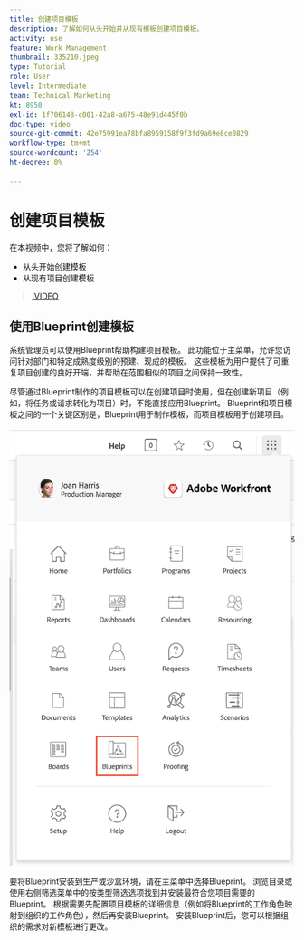 ```yaml
---
title: 创建项目模板
description: 了解如何从头开始并从现有模板创建项目模板。
activity: use
feature: Work Management
thumbnail: 335210.jpeg
type: Tutorial
role: User
level: Intermediate
team: Technical Marketing
kt: 8950
exl-id: 1f706148-c001-42a8-a675-48e91d445f0b
doc-type: video
source-git-commit: 42e75991ea78bfa8959158f9f3fd9a69e8ce0829
workflow-type: tm+mt
source-wordcount: '254'
ht-degree: 0%

---
```


# 创建项目模板

在本视频中，您将了解如何：

* 从头开始创建模板
* 从现有项目创建模板

>[!VIDEO](https://video.tv.adobe.com/v/335210/?quality=12&learn=on)

## 使用Blueprint创建模板

系统管理员可以使用Blueprint帮助构建项目模板。 此功能位于主菜单，允许您访问针对部门和特定成熟度级别的预建、现成的模板。 这些模板为用户提供了可重复项目创建的良好开端，并帮助在范围相似的项目之间保持一致性。

尽管通过Blueprint制作的项目模板可以在创建项目时使用，但在创建新项目（例如，将任务或请求转化为项目）时，不能直接应用Blueprint。 Blueprint和项目模板之间的一个关键区别是，Blueprint用于制作模板，而项目模板用于创建项目。

![主菜单中的Blueprint](assets/pt-blueprints-01.png)

要将Blueprint安装到生产或沙盒环境，请在主菜单中选择Blueprint。 浏览目录或使用右侧筛选菜单中的按类型筛选选项找到并安装最符合您项目需要的Blueprint。 根据需要先配置项目模板的详细信息（例如将Blueprint的工作角色映射到组织的工作角色），然后再安装Blueprint。 安装Blueprint后，您可以根据组织的需求对新模板进行更改。
